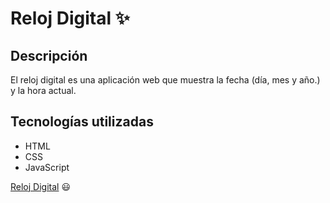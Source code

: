 # Reloj Digital ✨
## Descripción
El reloj digital es una aplicación web que muestra la fecha (día, mes y año.) y la hora actual.
## Tecnologías utilizadas
- HTML
- CSS
- JavaScript

[Reloj Digital](https://rcs-reloj-digital.netlify.app) 😃
